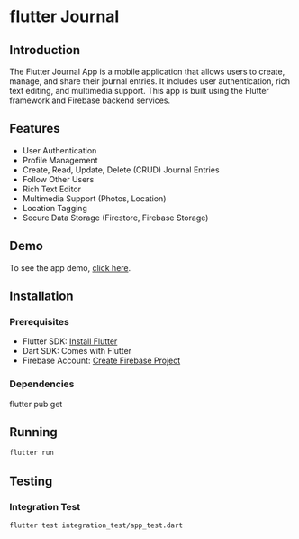 # flutter Journal

## Introduction

The Flutter Journal App is a mobile application that allows users to create, manage, and share their journal entries. It includes user authentication, rich text editing, and multimedia support. This app is built using the Flutter framework and Firebase backend services.

## Features

- User Authentication
- Profile Management
- Create, Read, Update, Delete (CRUD) Journal Entries
- Follow Other Users
- Rich Text Editor
- Multimedia Support (Photos, Location)
- Location Tagging
- Secure Data Storage (Firestore, Firebase Storage)

## Demo
To see the app demo, [click here](https://youtu.be/uge37Am3DRA).
 
## Installation

### Prerequisites

- Flutter SDK: [Install Flutter](https://flutter.dev/docs/get-started/install)
- Dart SDK: Comes with Flutter
- Firebase Account: [Create Firebase Project](https://firebase.google.com/)

### Dependencies

flutter pub get

## Running

```bash
flutter run
```

## Testing

### Integration Test

```bash
flutter test integration_test/app_test.dart
```

